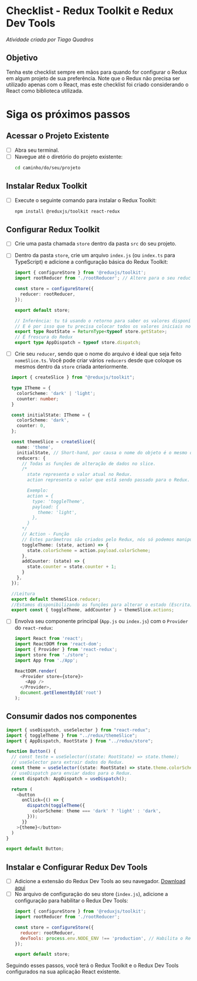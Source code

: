 # Checklist - Redux Toolkit e Redux Dev Tools
*Atividade criada por Tiago Quadros*

## Objetivo
Tenha este checklist sempre em mãos para quando for configurar o Redux em algum projeto de sua preferência.
Note que o Redux não precisa ser utilizado apenas com o React, mas este checklist foi criado considerando o React como biblioteca utilizada.

# Siga os próximos passos

## Acessar o Projeto Existente
- [ ] Abra seu terminal.
- [ ] Navegue até o diretório do projeto existente:
  ```sh
  cd caminho/do/seu/projeto
  ```

## Instalar Redux Toolkit
- [ ] Execute o seguinte comando para instalar o Redux Toolkit:
  ```sh
  npm install @reduxjs/toolkit react-redux
  ```

## Configurar Redux Toolkit
- [ ] Crie uma pasta chamada `store` dentro da pasta `src` do seu projeto.
- [ ] Dentro da pasta `store`, crie um arquivo `index.js` (ou `index.ts` para TypeScript) e adicione a configuração básica do Redux Toolkit:
  ```ts
  import { configureStore } from '@reduxjs/toolkit';
  import rootReducer from './rootReducer'; // Altere para o seu reducer principal

  const store = configureStore({
    reducer: rootReducer,
  });

  export default store;

  // Inferência: tu tá usando o retorno para saber os valores disponíveis.
  // E é por isso que tu precisa colocar todos os valores iniciais no Slice.
  export type RootState = ReturnType<typeof store.getState>;
  // É frescura do Redux
  export type AppDispatch = typeof store.dispatch;
  ```

- [ ] Crie seu `reducer`, sendo que o nome do arquivo é ideal que seja feito `nomeSlice.ts`. Você pode criar vários `reducers` desde que coloque os mesmos dentro da `store` criada anteriormente.
```ts
  import { createSlice } from "@reduxjs/toolkit";

  type ITheme = {
    colorScheme: 'dark' | 'light';
    counter: number;
  }

  const initialState: ITheme = {
    colorScheme: 'dark',
    counter: 0,
  };

  const themeSlice = createSlice({
    name: 'theme',
    initialState, // Short-hand, por causa o nome do objeto é o mesmo da chave
    reducers: {
      // Todas as funções de alteração de dados no slice.
      /*
        state representa o valor atual no Redux.
        action representa o valor que está sendo passado para o Redux.

        Exemplo:
        action = {
          type: 'toggleTheme',
          payload: {
            theme: 'light',
          },
        }
      */
      // Action - Função
      // Estes parâmetros são criados pelo Redux, nós só podemos manipular a action.
      toggleTheme: (state, action) => {
        state.colorScheme = action.payload.colorScheme;
      },
      addCounter: (state) => {
        state.counter = state.counter + 1; 
      }
    },
  });

  //Leitura
  export default themeSlice.reducer;
  //Estamos disponibilizando as funções para alterar o estado (Escrita).
  export const { toggleTheme, addCounter } = themeSlice.actions;
```

- [ ] Envolva seu componente principal (`App.js` ou `index.js`) com o `Provider` do `react-redux`:
  ```js
  import React from 'react';
  import ReactDOM from 'react-dom';
  import { Provider } from 'react-redux';
  import store from './store';
  import App from './App';

  ReactDOM.render(
    <Provider store={store}>
      <App />
    </Provider>,
    document.getElementById('root')
  );
  ```

## Consumir dados nos componentes
```ts
import { useDispatch, useSelector } from "react-redux";
import { toggleTheme } from "../redux/themeSlice";
import { AppDispatch, RootState } from "../redux/store";

function Button() {
  // const teste = useSelector((state: RootState) => state.theme);
  // useSelector para extrair dados do Redux.
  const theme = useSelector((state: RootState) => state.theme.colorScheme);
  // useDispatch para enviar dados para o Redux.
  const dispatch: AppDispatch = useDispatch();

  return (
    <button
      onClick={() => {
        dispatch(toggleTheme({
          colorScheme: theme === 'dark' ? 'light' : 'dark',
        }));
      }}
    >{theme}</button>
  )
}

export default Button;
```

## Instalar e Configurar Redux Dev Tools
- [ ] Adicione a extensão do Redux Dev Tools ao seu navegador. [Download aqui](https://chrome.google.com/webstore/detail/redux-devtools/lmhkpmbekcpmknklioeibfkpmmfibljd?hl=en)
- [ ] No arquivo de configuração do seu store (`index.js`), adicione a configuração para habilitar o Redux Dev Tools:
  ```js
  import { configureStore } from '@reduxjs/toolkit';
  import rootReducer from './rootReducer';

  const store = configureStore({
    reducer: rootReducer,
    devTools: process.env.NODE_ENV !== 'production', // Habilita o Redux DevTools em desenvolvimento
  });

  export default store;
  ```

Seguindo esses passos, você terá o Redux Toolkit e o Redux Dev Tools configurados na sua aplicação React existente.
